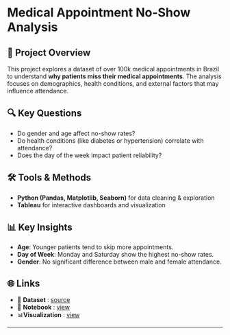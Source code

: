 # Medical Appointment No-Show Analysis

## 📖 Project Overview
This project explores a dataset of over 100k medical appointments in Brazil to understand **why patients miss their medical appointments**. The analysis focuses on demographics, health conditions, and external factors that may influence attendance.

## 🔍 Key Questions
- Do gender and age affect no-show rates?  
- Do health conditions (like diabetes or hypertension) correlate with attendance?  
- Does the day of the week impact patient reliability?  

## 🛠️ Tools & Methods
- **Python (Pandas, Matplotlib, Seaborn)** for data cleaning & exploration  
- **Tableau** for interactive dashboards and visualization  

## 📊 Key Insights
- **Age**: Younger patients tend to skip more appointments.  
- **Day of Week**: Monday and Saturday show the highest no-show rates.  
- **Gender**: No significant difference between male and female attendance.  

## 🌐 Links
- 📂 **Dataset** : [source](https://www.kaggle.com/datasets/joniarroba/noshowappointments) <br>  
- 📓 **Notebook** : [view](https://www.kaggle.com/code/egaoctavina/medical-appiontments-no-show)<br>  
- 📊**Visualization** : [view](https://public.tableau.com/views/MedicalAppointmentsNo-Show/Dashboard1?:language=en-US&:sid=&:redirect=auth&:display_count=n&:origin=viz_share_link) 

---
